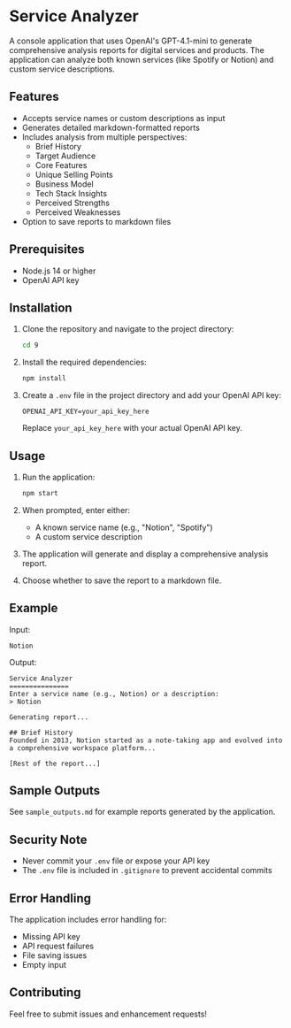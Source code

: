 # Service Analyzer

A console application that uses OpenAI's GPT-4.1-mini to generate comprehensive analysis reports for digital services and products. The application can analyze both known services (like Spotify or Notion) and custom service descriptions.

## Features

- Accepts service names or custom descriptions as input
- Generates detailed markdown-formatted reports
- Includes analysis from multiple perspectives:
  - Brief History
  - Target Audience
  - Core Features
  - Unique Selling Points
  - Business Model
  - Tech Stack Insights
  - Perceived Strengths
  - Perceived Weaknesses
- Option to save reports to markdown files

## Prerequisites

- Node.js 14 or higher
- OpenAI API key

## Installation

1. Clone the repository and navigate to the project directory:
   ```bash
   cd 9
   ```

2. Install the required dependencies:
   ```bash
   npm install
   ```

3. Create a `.env` file in the project directory and add your OpenAI API key:
   ```
   OPENAI_API_KEY=your_api_key_here
   ```
   Replace `your_api_key_here` with your actual OpenAI API key.

## Usage

1. Run the application:
   ```bash
   npm start
   ```

2. When prompted, enter either:
   - A known service name (e.g., "Notion", "Spotify")
   - A custom service description

3. The application will generate and display a comprehensive analysis report.

4. Choose whether to save the report to a markdown file.

## Example

Input:
```
Notion
```

Output:
```
Service Analyzer
===============
Enter a service name (e.g., Notion) or a description:
> Notion

Generating report...

## Brief History
Founded in 2013, Notion started as a note-taking app and evolved into a comprehensive workspace platform...

[Rest of the report...]
```

## Sample Outputs

See `sample_outputs.md` for example reports generated by the application.

## Security Note

- Never commit your `.env` file or expose your API key
- The `.env` file is included in `.gitignore` to prevent accidental commits

## Error Handling

The application includes error handling for:
- Missing API key
- API request failures
- File saving issues
- Empty input

## Contributing

Feel free to submit issues and enhancement requests! 